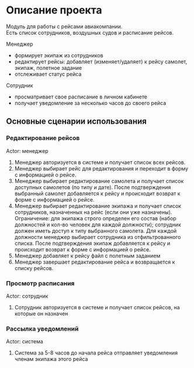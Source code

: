 # Описание проекта
Модуль для работы с рейсами авиакомпании.\
Есть список сотрудников, воздушных судов и расписание рейсов.

Менеджер 
* формирует экипаж из сотрудников
* редактирует рейсы: добавляет (изменяет/удаляет) к рейсу самолет, экипаж, полетное задание
* отслеживает статус рейса

Сотрудник 
* просматривает свое расписание в личном кабинете
* получает уведомление за несколько часов до своего рейса

## Основные сценарии использования

### Редактирование рейсов 
Actor: менеджер
1. Менеджер авторизуется в системе и получает список всех рейсов.
2. Менеджер выбирает рейс для редактирования и переходит в форму с информацией о рейсе.
3. Менеджер выбирает редактирование самолета и получает список доступных самолетов (по типу и дате). После подтверждения выбранный самолет добавляется к рейсу и происходит возврат к форме с информацией о рейсе. 
4. Менеджер выбирает редактирование экипажа и получает список сотрудников, назначенных на рейс (если они уже назначены). Ограничение: для экипажа строго определен его состав (набор должностей и кол-во человек для каждой должности); сотрудник должен иметь доступ к типу выбранного самолета. Для каждой должности менеджер выбирает сотрудника из отфильтрованного списка. После подтверждения экипаж добавляется к рейсу и происходит возврат к форме с информацией о рейсе.
5. Менеджер добавляет к рейсу файл с полетным заданием
6. Менеджер завершает редактирование рейса и возвращается к списку рейсов.

### Просмотр расписания 
Actor: сотрудник
1. Сотрудник авторизуется в системе и получает список рейсов, на которые он назначен

### Рассылка уведомлений
Actor: система
1. Система за 5-8 часов до начала рейса отправляет уведомления членам экипажа этого рейса

